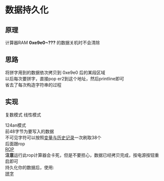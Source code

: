 # 数据持久化


## 原理
计算器RAM **0xe9e0~???** 的数据关机时不会清除

## 思路
将拼字用到的数据依次拷贝到 0xe9e0 后的某段区域  
以后每次要拼字，直接pop er2到这个地址，然后printline即可  
省去了每次构造字符串的过程

## 实现
复数模式 线性模式  
  
124an模式  
前48字节为要写入的数据  
不可见字符可以按照[变量与历史记录](../../../教程/991CN%20X%20(VerC)%20异常教程/第三章%20变量与历史记录.md)一次刷取38个  
后面跟rop  
[ROP](./data.asm)  
**注意**运行此rop计算器会卡死，但是不要担心，数据已经拷贝完成，按电源按钮重启即可    
持久化你的数据后，使用:  
[拼字](./data_print.asm)
